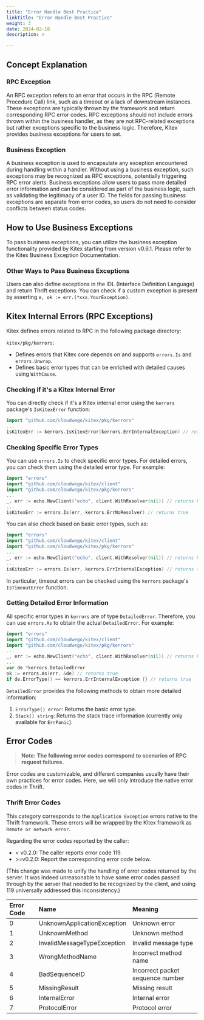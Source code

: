 ```yaml
---
title: "Error Handle Best Practice"
linkTitle: "Error Handle Best Practice"
weight: 3
date: 2024-02-18
description: >

---
```


## Concept Explanation

### RPC Exception

An RPC exception refers to an error that occurs in the RPC (Remote Procedure Call) link, such as a timeout or a lack of downstream instances. These exceptions are typically thrown by the framework and return corresponding RPC error codes. RPC exceptions should not include errors thrown within the business handler, as they are not RPC-related exceptions but rather exceptions specific to the business logic. Therefore, Kitex provides business exceptions for users to set.

### Business Exception

A business exception is used to encapsulate any exception encountered during handling within a handler. Without using a business exception, such exceptions may be recognized as RPC exceptions, potentially triggering RPC error alerts. Business exceptions allow users to pass more detailed error information and can be considered as part of the business logic, such as validating the legitimacy of a user ID. The fields for passing business exceptions are separate from error codes, so users do not need to consider conflicts between status codes.

## How to Use Business Exceptions

To pass business exceptions, you can utilize the business exception functionality provided by Kitex starting from version v0.6.1. Please refer to the Kitex Business Exception Documentation.

### Other Ways to Pass Business Exceptions

Users can also define exceptions in the IDL (Interface Definition Language) and return Thrift exceptions. You can check if a custom exception is present by asserting `e, ok := err.(*xxx.YourException)`.

## Kitex Internal Errors (RPC Exceptions)

Kitex defines errors related to RPC in the following package directory:

`kitex/pkg/kerrors`:

- Defines errors that Kitex core depends on and supports `errors.Is` and `errors.Unwrap`.
- Defines basic error types that can be enriched with detailed causes using `WithCause`.

### Checking if it's a Kitex Internal Error

You can directly check if it's a Kitex internal error using the `kerrors` package's `IsKitexError` function:

```go
import "github.com/cloudwego/kitex/pkg/kerrors"
...
isKitexErr := kerrors.IsKitexError(kerrors.ErrInternalException) // returns true
```

### Checking Specific Error Types

You can use `errors.Is` to check specific error types. For detailed errors, you can check them using the detailed error type. For example:

```go
import "errors"
import "github.com/cloudwego/kitex/client"
import "github.com/cloudwego/kitex/pkg/kerrors"
...
_, err := echo.NewClient("echo", client.WithResolver(nil)) // returns kerrors.ErrNoResolver
...
isKitexErr := errors.Is(err, kerrors.ErrNoResolver) // returns true
```

You can also check based on basic error types, such as:

```go
import "errors"
import "github.com/cloudwego/kitex/client"
import "github.com/cloudwego/kitex/pkg/kerrors"
...
_, err := echo.NewClient("echo", client.WithResolver(nil)) // returns kerrors.ErrNoResolver
...
isKitexErr := errors.Is(err, kerrors.ErrInternalException) // returns true
```

In particular, timeout errors can be checked using the `kerrors` package's `IsTimeoutError` function.

### Getting Detailed Error Information

All specific error types in `kerrors` are of type `DetailedError`. Therefore, you can use `errors.As` to obtain the actual `DetailedError`. For example:

```go
import "errors"
import "github.com/cloudwego/kitex/client"
import "github.com/cloudwego/kitex/pkg/kerrors"
...
_, err := echo.NewClient("echo", client.WithResolver(nil)) // returns kerrors.ErrNoResolver
...
var de *kerrors.DetailedError
ok := errors.As(err, &de) // returns true
if de.ErrorType() == kerrors.ErrInternalException {} // returns true
```

`DetailedError` provides the following methods to obtain more detailed information:

1. `ErrorType() error`: Returns the basic error type.
2. `Stack() string`: Returns the stack trace information (currently only available for `ErrPanic`).

## Error Codes

> **Note: The following error codes correspond to scenarios of RPC request failures.**

Error codes are customizable, and different companies usually have their own practices for error codes. Here, we will only introduce the native error codes in Thrift.

### Thrift Error Codes

This category corresponds to the `Application Exception` errors native to the Thrift framework. These errors will be wrapped by the Kitex framework as `Remote or network error`.

Regarding the error codes reported by the caller:

- < v0.2.0: The caller reports error code 119.
- \>=v0.2.0: Report the corresponding error code below.

(This change was made to unify the handling of error codes returned by the server. It was indeed unreasonable to have some error codes passed through by the server that needed to be recognized by the client, and using 119 universally addressed this inconsistency.)

| **Error Code** | **Name**                    | **Meaning**                      |
| :------------- | :-------------------------- | :------------------------------- |
| 0              | UnknownApplicationException | Unknown error                    |
| 1              | UnknownMethod               | Unknown method                   |
| 2              | InvalidMessageTypeException | Invalid message type             |
| 3              | WrongMethodName             | Incorrect method name            |
| 4              | BadSequenceID               | Incorrect packet sequence number |
| 5              | MissingResult               | Missing result                   |
| 6              | InternalError               | Internal error                   |
| 7              | ProtocolError               | Protocol error                   |